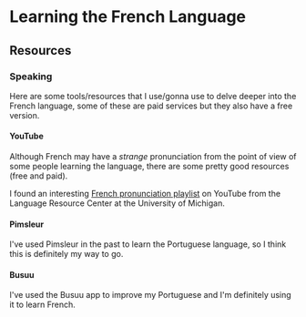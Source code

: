 # Learning the French Language

## Resources

### Speaking

Here are some tools/resources that I use/gonna use to delve deeper into the French language, some of these are paid services but they also have a free version.

#### YouTube

Although French may have a *strange* pronunciation from the point of view of some people learning the language, there are some pretty good resources (free and paid).

I found an interesting [French pronunciation playlist](https://www.youtube.com/playlist?list=PLBZcHkPESuK-2a6SHfP45aJSGp8a3dxwP) on YouTube from the Language Resource Center at the University of Michigan.

#### Pimsleur

I've used Pimsleur in the past to learn the Portuguese language, so I think this is definitely my way to go.

#### Busuu

I've used the Busuu app to improve my Portuguese and I'm definitely using it to learn French.
